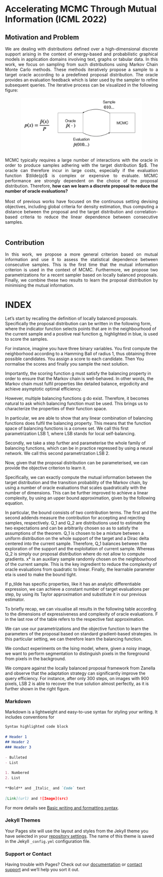 # Accelerating MCMC Through Mutual Information (ICML 2022)
## Motivation and Problem
<div style="text-align: justify">We are dealing with distributions defined over a high-dimensional discrete support arising in the context of energy-based and probabilistic graphical models in application domains involving text, graphs or tabular data. In this work, we focus on sampling from such distributions using Markov Chain Monte Carlo methods. These methods iteratively propose a sample to a target oracle according to a predefined proposal distribution. The oracle provides an evaluation feedback which is later used by the sampler to
refine subsequent queries. The iterative process can be visualized in the following figure:</div>
<br />
<center><img src="img/MCMC.png" width="400" alt="Overview of MCMC"></center>
<br />
<div style="text-align: justify">MCMC typically requires a large number of interactions with the oracle in order to produce samples adhering with the target distribution $p$. The oracle can therefore incur in large costs, especially if the evaluation function $\tilde{p}$ is complex or expensive to evaluate. MCMC performance are strongly dependent on the choice of the proposal distribution. Therefore, <b>how can we learn a discrete proposal to reduce the number of oracle evaluations?</b></div>
<br />
<div style="text-align: justify">Most of previous works have focused on the continuous setting devising objectives, including global criteria for density estimation, thus computing a distance between the proposal and the target distribution and correlation-based criteria to reduce the linear dependence between consecutive samples.</div>
<br />

## Contribution
<div style="text-align: justify">In this work, we propose a more general criterion based on mutual information and use it to assess 
the statistical dependence between consecutive samples. This is the first time that the mutual information criterion is used in the context of MCMC. Furthermore, we propose two parametrizations for a recent sampler based on locally balanced proposals. Finally, we combine these two results to learn the proposal distribution by minimising the mutual information.</div>

# INDEX

Let’s start by recalling the definition of locally balanced proposals.
Specifically the proposal distribution can be written in the following form, where the indicator function
selects points that are in the neighbourhood of the current sample and a positive 
real function g, highlighted in blue, is used to score the samples.

For instance, imagine you have three binary variables. You first compute the neighborhood according to a Hamming
Ball of radius 1, thus obtaining three possible candidates. You assign a score to each candidate. Then
You normalise the scores and finally you sample the next solution.

Importantly, the scoring function g must satisfy the balancing property in order to ensure that 
the Markov chain is well-behaved. In other words, the Markov chain must fulfil properties like 
detailed balance, ergodicity and achieve asymptotic optimal efficiency.

However, multiple balancing functions g do exist. Therefore, it becomes natural to ask which balancing function must 
be used. This brings us to characterize the properties of their function space.

In particular, we are able to show that any linear combination of balancing functions does fulfil the balancing property.
This means that the function space of balancing functions is a convex set. We call this first parametrization LSB 1,
where LSB stands for local self-balancing.

Secondly, we take a step further and parameterise the whole family of balancing functions, which can be in practice 
regressed by using a neural network. We call this second parametrization LSB 2.

Now, given that the proposal distribution can be parameterised, we can provide the objective criterion to learn it.

Specifically,  we can exactly compute the mutual information between the target distribution and the transition probability of the
Markov chain, by using a number of oracle evaluations that scales quadratically with the number of dimensions.
This can be further improved to achieve a linear complexity, by using an upper bound approximation, given by the following 
equation.

In particular, the bound consists of two contribution terms.
The first and the second addends measure the contribution for accepting and rejecting samples, respectively.
Q_1 and Q_2 are distributions used to estimate the two expectations and can be arbitrarily chosen so as to satisfy the 
assumptions of the theorem.
Q_1 is chosen to be a mixture between a uniform distribution on the whole support of the target and a Dirac delta centered 
into the current sample. Therefore, Q_1 balances between the exploration of the support and the exploitation of current sample.
Whereas Q_2 is simply our proposal distribution where do not allow to compute gradients.
x* is an auxiliary sample randomly chosen on the neighbourhood of the current sample. This is the key ingredient to reduce 
the complexity of oracle evaluations from quadratic to linear.
Finally, the learnable parameter eta is used to make the bound tight.

If p_tilde has specific properties, like it has an analytic differentiable expression, we can achieve a constant number 
of target evaluations per step, by using its Taylor approximation and substitute it in our previous estimator.

To briefly recap, we can visualise all results in the following table according to the dimensions of expressiveness 
and complexity of oracle evaluations. F in the last row of the table refers to the respective fast approximation.

We can use our parametrizations and the objective function to learn the parameters of the proposal based on 
standard gradient-based strategies. In this particular setting, we can therefore learn the balancing function.

We conduct experiments on the Ising model, where, given a noisy image, we want to perform segmentation
to distinguish pixels in the foreground from pixels in the background.

We compare against the locally balanced proposal framework from Zanella and observe that the adaptation strategy
can significantly improve the query efficiency. For instance, after only 300 steps, on images with 900 pixels, 
LSB 2 is able to recover the true solution almost perfectly, as it is further shown in the right figure.

### Markdown

Markdown is a lightweight and easy-to-use syntax for styling your writing. It includes conventions for

```markdown
Syntax highlighted code block

# Header 1
## Header 2
### Header 3

- Bulleted
- List

1. Numbered
2. List

**Bold** and _Italic_ and `Code` text

[Link](url) and ![Image](src)
```

For more details see [Basic writing and formatting syntax](https://docs.github.com/en/github/writing-on-github/getting-started-with-writing-and-formatting-on-github/basic-writing-and-formatting-syntax).

### Jekyll Themes

Your Pages site will use the layout and styles from the Jekyll theme you have selected in your [repository settings](https://github.com/emsansone/LSB/settings/pages). The name of this theme is saved in the Jekyll `_config.yml` configuration file.

### Support or Contact

Having trouble with Pages? Check out our [documentation](https://docs.github.com/categories/github-pages-basics/) or [contact support](https://support.github.com/contact) and we’ll help you sort it out.
